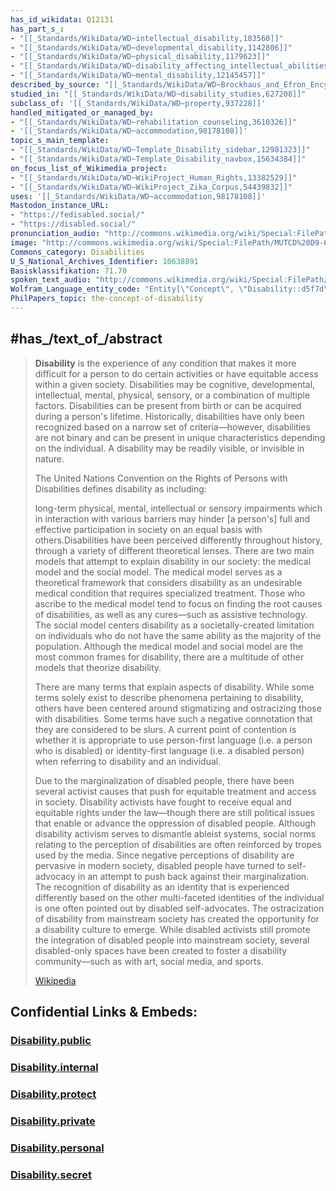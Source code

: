 ```yaml
---
has_id_wikidata: Q12131
has_part_s_:
- "[[_Standards/WikiData/WD~intellectual_disability,183560]]"
- "[[_Standards/WikiData/WD~developmental_disability,1142806]]"
- "[[_Standards/WikiData/WD~physical_disability,1179623]]"
- "[[_Standards/WikiData/WD~disability_affecting_intellectual_abilities,3317827]]"
- "[[_Standards/WikiData/WD~mental_disability,12145457]]"
described_by_source: "[[_Standards/WikiData/WD~Brockhaus_and_Efron_Encyclopedic_Dictionary,602358]]"
studied_in: "[[_Standards/WikiData/WD~disability_studies,627208]]"
subclass_of: '[[_Standards/WikiData/WD~property,937228]]'
handled_mitigated_or_managed_by:
- "[[_Standards/WikiData/WD~rehabilitation_counseling,3610326]]"
- '[[_Standards/WikiData/WD~accommodation,98178108]]'
topic_s_main_template:
- "[[_Standards/WikiData/WD~Template_Disability_sidebar,12981323]]"
- "[[_Standards/WikiData/WD~Template_Disability_navbox,15634384]]"
on_focus_list_of_Wikimedia_project:
- "[[_Standards/WikiData/WD~WikiProject_Human_Rights,13382529]]"
- "[[_Standards/WikiData/WD~WikiProject_Zika_Corpus,54439832]]"
uses: '[[_Standards/WikiData/WD~accommodation,98178108]]'
Mastodon_instance_URL:
- "https://fedisabled.social/"
- "https://disabled.social/"
pronunciation_audio: "http://commons.wikimedia.org/wiki/Special:FilePath/De-Behinderung.ogg"
image: "http://commons.wikimedia.org/wiki/Special:FilePath/MUTCD%20D9-6.svg"
Commons_category: Disabilities
U_S_National_Archives_Identifier: 10638891
Basisklassifikation: 71.70
spoken_text_audio: "http://commons.wikimedia.org/wiki/Special:FilePath/Disability.ogg"
Wolfram_Language_entity_code: "Entity[\"Concept\", \"Disability::d5f7d\"]"
PhilPapers_topic: the-concept-of-disability
---
```


## #has_/text_of_/abstract 

> **Disability** is the experience of any condition that makes it more difficult for a person to do certain activities or have equitable access within a given society. Disabilities may be cognitive, developmental, intellectual, mental, physical, sensory, or a combination of multiple factors. Disabilities can be present from birth or can be acquired during a person's lifetime. Historically, disabilities have only been recognized based on a narrow set of criteria—however, disabilities are not binary and can be present in unique characteristics depending on the individual. A disability may be readily visible, or invisible in nature.
>
> The United Nations Convention on the Rights of Persons with Disabilities defines disability as including:
>
> 
>
> long-term physical, mental, intellectual or sensory impairments which in interaction with various barriers may hinder [a person's] full and effective participation in society on an equal basis with others.Disabilities have been perceived differently throughout history, through a variety of different theoretical lenses. There are two main models that attempt to explain disability in our society: the medical model and the social model. The medical model serves as a theoretical framework that considers disability as an undesirable medical condition that requires specialized treatment. Those who ascribe to the medical model tend to focus on finding the root causes of disabilities, as well as any cures—such as assistive technology. The social model centers disability as a societally-created limitation on individuals who do not have the same ability as the majority of the population. Although the medical model and social model are the most common frames for disability, there are a multitude of other models that theorize disability.
>
> There are many terms that explain aspects of disability. While some terms solely exist to describe phenomena pertaining to disability, others have been centered around stigmatizing and ostracizing those with disabilities. Some terms have such a negative connotation that they are considered to be slurs. A current point of contention is whether it is appropriate to use person-first language (i.e. a person who is disabled) or identity-first language (i.e. a disabled person) when referring to disability and an individual.
>
> Due to the marginalization of disabled people, there have been several activist causes that push for equitable treatment and access in society. Disability activists have fought to receive equal and equitable rights under the law—though there are still political issues that enable or advance the oppression of disabled people. Although disability activism serves to dismantle ableist systems, social norms relating to the perception of disabilities are often reinforced by tropes used by the media. Since negative perceptions of disability are pervasive in modern society, disabled people have turned to self-advocacy in an attempt to push back against their marginalization. The recognition of disability as an identity that is experienced differently based on the other multi-faceted identities of the individual is one often pointed out by disabled self-advocates. The ostracization of disability from mainstream society has created the opportunity for a disability culture to emerge. While disabled activists still promote the integration of disabled people into mainstream society, several disabled-only spaces have been created to foster a disability community—such as with art, social media, and sports.
>
> [Wikipedia](https://en.wikipedia.org/wiki/Disability)





## Confidential Links & Embeds: 

### [Disability.public](/_public\bio\Medicine/Disability.public.md) 

### [Disability.internal](/_internal\bio\Medicine/Disability.internal.md) 

### [Disability.protect](/_protect\bio\Medicine/Disability.protect.md) 

### [Disability.private](/_private\bio\Medicine/Disability.private.md) 

### [Disability.personal](/_personal\bio\Medicine/Disability.personal.md) 

### [Disability.secret](/_secret\bio\Medicine/Disability.secret.md)

